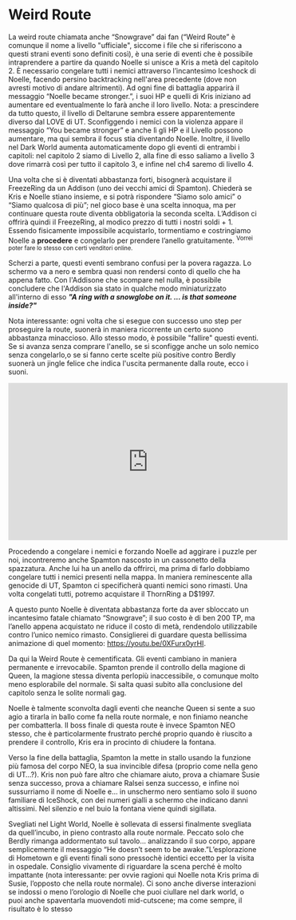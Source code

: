 <h1>Weird Route</h1>

La weird route chiamata anche “Snowgrave” dai fan (“Weird Route” è comunque il nome a livello "ufficiale", siccome i file che si riferiscono a questi strani eventi sono definiti così), è una serie di eventi che è possibile intraprendere a partire da quando Noelle si unisce a Kris a metà del capitolo 2. È necessario congelare tutti i nemici attraverso l’incantesimo Iceshock di Noelle, facendo persino backtracking nell'area precedente (dove non avresti motivo di andare altrimenti). Ad ogni fine di battaglia apparirà il messaggio “Noelle became stronger.”, i suoi HP e quelli di Kris iniziano ad aumentare ed eventualmente lo farà anche il loro livello. Nota: a prescindere da tutto questo, il livello di Deltarune sembra essere apparentemente diverso dal LOVE di UT. Sconfiggendo i nemici con la violenza appare il messaggio “You became stronger” e anche lì gli HP e il Livello possono aumentare, ma qui sembra il focus stia diventando Noelle. Inoltre, il livello nel Dark World aumenta automaticamente dopo gli eventi di entrambi i capitoli: nel capitolo 2 siamo di Livello 2, alla fine di esso saliamo a livello 3 dove rimarrà così per tutto il capitolo 3, e infine nel ch4 saremo di livello 4.

Una volta che si è diventati abbastanza forti, bisognerà acquistare il FreezeRing da un Addison (uno dei vecchi amici di Spamton). Chiederà se Kris e Noelle stiano insieme, e si potrà rispondere “Siamo solo amici” o “Siamo qualcosa di più”; nel gioco base è una scelta innoqua, ma per continuare questa route diventa obbligatoria la seconda scelta. L’Addison ci offrirà quindi il FreezeRing, al modico prezzo di tutti i nostri soldi + 1. Essendo fisicamente impossibile acquistarlo, tormentiamo e costringiamo Noelle a **procedere** e congelarlo per prendere l’anello gratuitamente. <sup>Vorrei poter fare lo stesso con certi venditori online.<sup>

Scherzi a parte, questi eventi sembrano confusi per la povera ragazza. Lo schermo va a nero e sembra quasi non rendersi conto di quello che ha appena fatto. Con l'Addisone che scompare  nel nulla, è possibile concludere che l'Addison sia stato in qualche modo miniaturizzato all'interno di esso ***"A ring with a snowglobe on it. ... is that someone inside?"***

Nota interessante: ogni volta che si esegue con successo uno step per proseguire la route, suonerà in maniera ricorrente un certo suono abbastanza minaccioso. Allo stesso modo, è possibile "fallire" questi eventi. Se si avanza senza comprare l'anello, se si sconfigge anche un solo nemico senza congelarlo,o se si fanno certe scelte più positive contro Berdly suonerà un jingle felice che indica l'uscita permanente dalla route, ecco i suoni.
<iframe width="560" height="315" src="https://www.youtube.com/embed/9tyGHbmlMOc" frameborder="0" allow="accelerometer; autoplay; encrypted-media; gyroscope; picture-in-picture" allowfullscreen></iframe>

Procedendo a congelare i nemici e forzando Noelle ad aggirare i puzzle per noi, incontreremo anche Spamton nascosto in un cassonetto della spazzatura. Anche lui ha un anello da offrirci, ma prima di farlo dobbiamo congelare tutti i nemici presenti nella mappa. In maniera reminescente alla genocide di UT, Spamton ci specificherà quanti nemici sono rimasti. Una volta congelati tutti, potremo acquistare il ThornRing a D$1997.

A questo punto Noelle è diventata abbastanza forte da aver sbloccato un incantesimo fatale chiamato “Snowgrave”; il suo costo è di ben 200 TP, ma l’anello appena acquistato ne riduce il costo di metà, rendendolo utilizzabile contro l’unico nemico rimasto. Consiglierei di guardare questa bellissima animazione di quel momento: https://youtu.be/0XFurx0yrHI.

Da qui la Weird Route è cementificata. Gli eventi cambiano in maniera permanente e irrevocabile. Spamton prende il controllo della magione di Queen, la magione stessa diventa perlopiù inaccessibile, o comunque molto meno esplorabile del normale. Si salta quasi subito alla conclusione del capitolo senza le solite normali gag.

Noelle è talmente sconvolta dagli eventi che neanche Queen si sente a suo agio a tirarla in ballo come fa nella route normale, e non finiamo neanche per combatterla. Il boss finale di questa route è invece Spamton NEO stesso, che è particolarmente frustrato perché proprio quando è riuscito a prendere il controllo, Kris era in procinto di chiudere la fontana.

Verso la fine della battaglia, Spamton la mette in stallo usando la funzione più famosa del corpo NEO, la sua invincible difesa (proprio come nella geno di UT…?). Kris non può fare altro che chiamare aiuto, prova a chiamare Susie senza successo, prova a chiamare Ralsei senza successo, e infine noi sussurriamo il nome di Noelle e… in unschermo nero sentiamo solo il suono familiare di IceShock, con dei numeri gialli a schermo che indicano danni altissimi. Nel silenzio e nel buio la fontana viene quindi sigillata.

Svegliati nel Light World, Noelle è sollevata di essersi finalmente svegliata da quell’incubo, in pieno contrasto alla route normale. Peccato solo che Berdly rimanga addormentato sul tavolo… analizzando il suo corpo, appare semplicemente il messaggio “He doesn’t seem to be awake.”L’esplorazione di Hometown e gli eventi finali sono pressochè identici eccetto per la visita in ospedale. Consiglio vivamente di riguardare la scena perché è molto impattante (nota interessante: per ovvie ragioni qui Noelle nota Kris prima di Susie, l’opposto che nella route normale). Ci sono anche diverse interazioni se indossi o meno l’orologio di Noelle che puoi ciullare nel dark world, o puoi anche spaventarla muovendoti mid-cutscene; ma come sempre, il risultato è lo stesso
